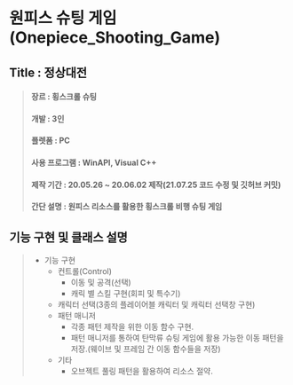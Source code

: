 # 원피스 슈팅 게임(Onepiece_Shooting_Game)

## Title : 정상대전

> ####  장르 : 횡스크롤 슈팅
> ####  개발 : 3인
> ####  플렛폼 : PC
> ####  사용 프로그램 : WinAPI, Visual C++
> ####  제작 기간 : 20.05.26 ~ 20.06.02 제작(21.07.25 코드 수정 및 깃허브 커밋)
> ####  간단 설명 : 원피스 리소스를 활용한 횡스크롤 비행 슈팅 게임

## 기능 구현 및 클래스 설명

> + 기능 구현
>   + 컨트롤(Control)
>     + 이동 및 공격(선택)
>     + 캐릭 별 스킬 구현(회피 및 특수기)
>   + 캐릭터 선택(3종의 플레이어블 캐릭터 및 캐릭터 선택창 구현)
>   + 패턴 매니저
>     + 각종 패턴 제작을 위한 이동 함수 구현.
>     + 패턴 매니저를 통하여 탄막류 슈팅 게임에 활용 가능한 이동 패턴을 저장.(웨이브 및 프레임 간 이동 함수들을 저장)
>   + 기타
>     + 오브젝트 풀링 패턴을 활용하여 리소스 절약.
